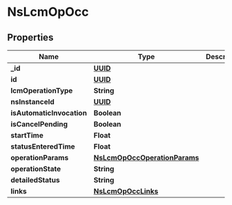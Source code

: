 # NsLcmOpOcc

## Properties
Name | Type | Description | Notes
------------ | ------------- | ------------- | -------------
**_id** | [**UUID**](UUID.md) |  |  [optional]
**id** | [**UUID**](UUID.md) |  |  [optional]
**lcmOperationType** | **String** |  |  [optional]
**nsInstanceId** | [**UUID**](UUID.md) |  |  [optional]
**isAutomaticInvocation** | **Boolean** |  |  [optional]
**isCancelPending** | **Boolean** |  |  [optional]
**startTime** | **Float** |  |  [optional]
**statusEnteredTime** | **Float** |  |  [optional]
**operationParams** | [**NsLcmOpOccOperationParams**](NsLcmOpOccOperationParams.md) |  |  [optional]
**operationState** | **String** |  |  [optional]
**detailedStatus** | **String** |  |  [optional]
**links** | [**NsLcmOpOccLinks**](NsLcmOpOccLinks.md) |  |  [optional]

